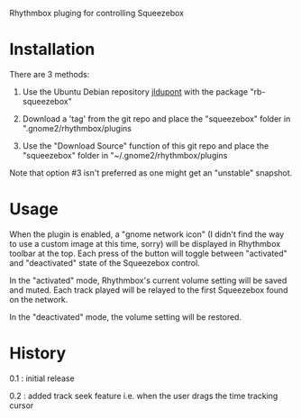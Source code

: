 Rhythmbox pluging for controlling Squeezebox

Installation
============
There are 3 methods:

1. Use the Ubuntu Debian repository [jldupont](https://launchpad.net/~jldupont/+archive/jldupont)  with the package "rb-squeezebox"

2. Download a 'tag' from the git repo and place the "squeezebox" folder in ".gnome2/rhythmbox/plugins

3. Use the "Download Source" function of this git repo and place the "squeezebox" folder in "~/.gnome2/rhythmbox/plugins

Note that option #3 isn't preferred as one might get an "unstable" snapshot. 


Usage
=====

When the plugin is enabled, a "gnome network icon" (I didn't find the way to use a custom image at this time, sorry) will be displayed in Rhythmbox toolbar at the top.
Each press of the button will toggle between "activated" and "deactivated" state of the Squeezebox control.

In the "activated" mode, Rhythmbox's current volume setting will be saved and muted.  Each track played will be relayed to the first Squeezebox found on the network.

In the "deactivated" mode, the volume setting will be restored.  


History
=======

0.1 : initial release

0.2 : added track seek feature i.e. when the user drags the time tracking cursor